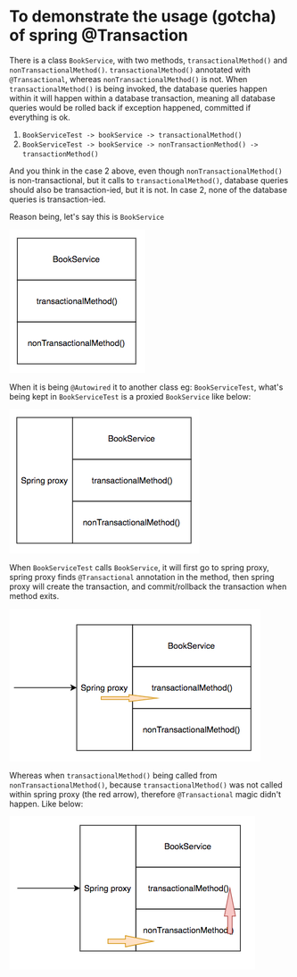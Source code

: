 # To demonstrate the usage (gotcha) of spring @Transaction
There is a class `BookService`, with two methods, `transactionalMethod()` and `nonTransactionalMethod()`. `transactionalMethod()` annotated with `@Transactional`, whereas `nonTransactionalMethod()` is not. When `transactionalMethod()` is being invoked, the database queries happen within it will happen within a database transaction, meaning all database queries would be rolled back if exception happened, committed if everything is ok.

1. `BookServiceTest -> bookService -> transactionalMethod()`
2. `BookServiceTest -> bookService -> nonTransactionMethod() -> transactionMethod()`

And you think in the case 2 above, even though `nonTransactionalMethod()` is non-transactional, but it calls to `transactionalMethod()`, database queries should also be transaction-ied, but it is not. In case 2, none of the database queries is transaction-ied.

Reason being, let's say this is `BookService`

![BookService](class.jpg)

When it is being `@Autowired` it to another class eg: `BookServiceTest`, what's being kept in `BookServiceTest` is a proxied `BookService` like below:

![Proxied BookService](spring-proxy.jpg)

When `BookServiceTest` calls `BookService`, it will first go to spring proxy, spring proxy finds `@Transactional` annotation in the method, then spring proxy will create the transaction, and commit/rollback the transaction when method exits.

![Transactional](annotation-method.jpg)

Whereas when `transactionalMethod()` being called from `nonTransactionalMethod()`, because `transactionalMethod()` was not called within spring proxy (the red arrow), therefore `@Transactional` magic didn't happen. Like below:

![Internal method](without-annotation-method.jpg)
